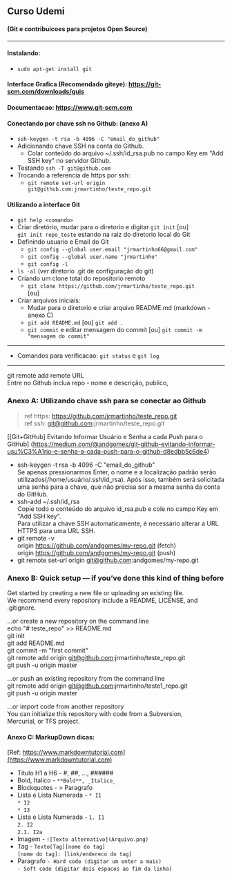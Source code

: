 ## Curso Udemi 
#### (Git e contribuicoes para projetos Open Source)
-----
#### Instalando:
* `sudo apt-get install git`

#### Interface Grafica (Recomendado giteye): https://git-scm.com/downloads/guis
#### Documentacao: https://www.git-scm.com

#### Conectando por chave ssh no Github: (anexo A)
* `ssh-keygen -t rsa -b 4096 -C "email_do_github"`
* Adicionando chave SSH na conta do Github.
  * Colar conteúdo do arquivo ~/.ssh/id_rsa.pub no campo Key em "Add SSH key" no servidor Github.
* Testando `ssh -T git@github.com`
* Trocando a referencia de https por ssh:
  * `git remote set-url origin git@github.com:jrmartinho/teste_repo.git` 
  
#### Utilizando a interface Git
* `git help <comando>`
* Criar diretório, mudar para o diretorio e digitar `git init`  [ou]  
   `git init repo_teste` estando na raiz do diretorio local do Git
* Definindo usuario e Email do Git
  * `git config --global user.email "jrmartinho66@gmail.com"`  
  * `git config --global user.name "jrmartinho"`  
  * `git config -l`  
* `ls -al` (ver diretorio .git de configuração do git) 
* Criando um clone total do repositorio remoto  
  * `git clone https://github.com/jrmartinho/teste_repo.git`  
[ou]
* Criar arquivos iniciais:
  * Mudar para o diretorio e criar arquivo README.md (markdown - anexo C)
  * `git add README.md` [ou] `git add .`
  * `git commit` e editar mensagem do commit [ou] `git commit -m "mensagem do commit"`  
-----
* Comandos para verificacao: `git status` e `git log`  
-----

git remote add remote URL  
Entre no Github inclua repo - nome e descrição, publico,  






### Anexo A: Utilizando chave ssh para se conectar ao Github

>ref https: https://github.com/jrmartinho/teste_repo.git  
>ref ssh: git@github.com:jrmartinho/teste_repo.git  

[\[Git+GitHub\] Evitando Informar Usuário e Senha a cada Push para o GitHub]
(https://medium.com/@andgomes/git-github-evitando-informar-usu%C3%A1rio-e-senha-a-cada-push-para-o-github-d8edbb5c6de4)

* ssh-keygen -t rsa -b 4096 -C "email_do_github"  
 Se apenas pressionarmos Enter, o nome e a localização padrão
 serão utilizados(/home/usuário/.ssh/id_rsa).
 Após isso, também será solicitada uma senha para a chave,
 que não precisa ser a mesma senha da conta do GitHub.  
* ssh-add ~/.ssh/id_rsa  
 Copie todo o conteúdo do arquivo id_rsa.pub e cole no campo Key em "Add SSH key".  
 Para utilizar a chave SSH automaticamente, é necessário alterar a
 URL HTTPS para uma URL SSH.  
* git remote -v  
 origin https://github.com/andgomes/my-repo.git (fetch)  
 origin https://github.com/andgomes/my-repo.git (push)  
* git remote set-url origin git@github.com:andgomes/my-repo.git  


### Anexo B: Quick setup — if you’ve done this kind of thing before  
Get started by creating a new file or uploading an existing file.  
We recommend every repository include a README, LICENSE, and .gitignore.  

…or create a new repository on the command line  
 echo "# teste_repo" >> README.md  
 git init  
 git add README.md  
 git commit -m "first commit"  
 git remote add origin git@github.com:jrmartinho/teste_repo.git  
 git push -u origin master  

…or push an existing repository from the command line  
 git remote add origin git@github.com:jrmartinho/teste1_repo.git  
 git push -u origin master  

…or import code from another repository  
 You can initialize this repository with code from a Subversion,  
 Mercurial, or TFS project.  

#### Anexo C: MarkupDown dicas:
[Ref: https://www.markdowntutorial.com](https://www.markdowntutorial.com)

* Titulo H1 a H6 - \#, \##, ..., \######
* Bold, Italico - `**Bold**, _Italico_` 
* Blockquotes - > Paragrafo
* Lista e Lista Numerada - `* I1`    
                           `* I2`  
                           `* I3`  
* Lista e Lista Numerada - `1. I1`  
                           `2. I2`  
                              `2.1. I2a`  
* Imagem - `![Texto alternativo](Arquivo.png)`  
* Tag - `Texto[Tag][nome do tag]`  
        `[nome do tag]: [link/endereco do tag]`  
* Paragrafo `- Hard code (digitar um enter a mais)`  
            `- Soft code (digitar dois espacos ao fim da linha)`  
